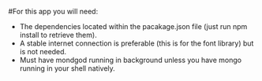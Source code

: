 #For this app you will need:
  - The dependencies located within the pacakage.json file (just run npm install to retrieve them).
  - A stable internet connection is preferable (this is for the font library) but is not needed.
  - Must have mondgod running in background unless you have mongo running in your shell natively.
